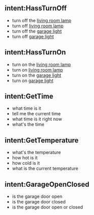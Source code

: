 ## intent:HassTurnOff
- turn off the [living room lamp](name)
- turn off [living room lamp](name)
- turn off the [garage light](name)
- turn off [garage light](name)

## intent:HassTurnOn
- turn on the [living room lamp](name)
- turn on [living room lamp](name)
- turn on the [garage light](name)
- turn on [garage light](name)

## intent:GetTime
- what time is it
- tell me the current time
- what time is it right now
- what's the time

## intent:GetTemperature
- what's the temperature
- how hot is it
- how cold is it
- what is the current temperature

## intent:GarageOpenClosed
- is the garage door open
- is the garage door closed
- is the garage door open or closed
